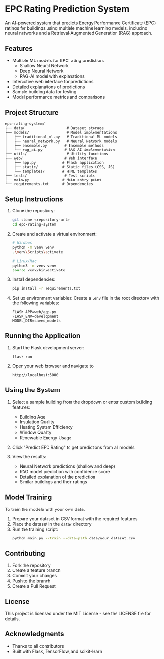 # EPC Rating Prediction System

An AI-powered system that predicts Energy Performance Certificate (EPC) ratings for buildings using multiple machine learning models, including neural networks and a Retrieval-Augmented Generation (RAG) approach.

## Features

- Multiple ML models for EPC rating prediction:
  - Shallow Neural Network
  - Deep Neural Network
  - RAG-AI model with explanations
- Interactive web interface for predictions
- Detailed explanations of predictions
- Sample building data for testing
- Model performance metrics and comparisons

## Project Structure

```
epc-rating-system/
├── data/                   # Dataset storage
├── models/                 # Model implementations
│   ├── traditional_ml.py   # Traditional ML models
│   ├── neural_network.py   # Neural Network models
│   ├── ensemble.py        # Ensemble methods
│   └── rag_ai.py          # RAG-AI implementation
├── utils/                  # Utility functions
├── web/                   # Web interface
│   ├── app.py            # Flask application
│   ├── static/           # Static files (CSS, JS)
│   └── templates/        # HTML templates
├── tests/                 # Test scripts
├── main.py               # Main entry point
└── requirements.txt      # Dependencies
```

## Setup Instructions

1. Clone the repository:
   ```bash
   git clone <repository-url>
   cd epc-rating-system
   ```

2. Create and activate a virtual environment:
   ```bash
   # Windows
   python -m venv venv
   .\venv\Scripts\activate

   # Linux/Mac
   python3 -m venv venv
   source venv/bin/activate
   ```

3. Install dependencies:
   ```bash
   pip install -r requirements.txt
   ```

4. Set up environment variables:
   Create a `.env` file in the root directory with the following variables:
   ```
   FLASK_APP=web/app.py
   FLASK_ENV=development
   MODEL_DIR=saved_models
   ```

## Running the Application

1. Start the Flask development server:
   ```bash
   flask run
   ```

2. Open your web browser and navigate to:
   ```
   http://localhost:5000
   ```

## Using the System

1. Select a sample building from the dropdown or enter custom building features:
   - Building Age
   - Insulation Quality
   - Heating System Efficiency
   - Window Quality
   - Renewable Energy Usage

2. Click "Predict EPC Rating" to get predictions from all models

3. View the results:
   - Neural Network predictions (shallow and deep)
   - RAG model prediction with confidence score
   - Detailed explanation of the prediction
   - Similar buildings and their ratings

## Model Training

To train the models with your own data:

1. Prepare your dataset in CSV format with the required features
2. Place the dataset in the `data/` directory
3. Run the training script:
   ```bash
   python main.py --train --data-path data/your_dataset.csv
   ```

## Contributing

1. Fork the repository
2. Create a feature branch
3. Commit your changes
4. Push to the branch
5. Create a Pull Request

## License

This project is licensed under the MIT License - see the LICENSE file for details.

## Acknowledgments

- Thanks to all contributors
- Built with Flask, TensorFlow, and scikit-learn 
